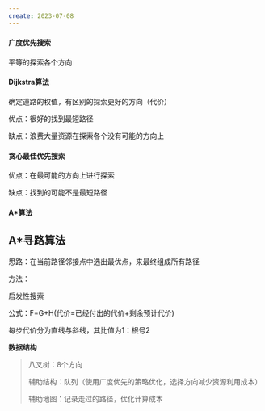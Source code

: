 ```yaml
---
create: 2023-07-08
---
```

#### 广度优先搜索

平等的探索各个方向

#### Dijkstra算法

确定道路的权值，有区别的探索更好的方向（代价）

优点：很好的找到最短路径

缺点：浪费大量资源在探索各个没有可能的方向上

#### 贪心最佳优先搜索

优点：在最可能的方向上进行探索

缺点：找到的可能不是最短路径

#### A*算法







## A*寻路算法

思路：在当前路径邻接点中选出最优点，来最终组成所有路径

方法：

启发性搜索



公式：F=G+H(代价=已经付出的代价+剩余预计代价)

每步代价分为直线与斜线，其比值为1：根号2



**数据结构**

> 八叉树：8个方向
>
> 辅助结构：队列（使用广度优先的策略优化，选择方向减少资源利用成本）
>
> 辅助地图：记录走过的路径，优化计算成本
